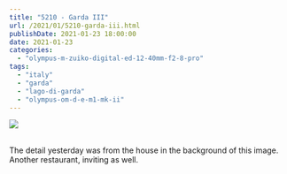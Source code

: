 ```yaml
---
title: "5210 - Garda III"
url: /2021/01/5210-garda-iii.html
publishDate: 2021-01-23 18:00:00
date: 2021-01-23
categories: 
  - "olympus-m-zuiko-digital-ed-12-40mm-f2-8-pro"
tags: 
  - "italy"
  - "garda"
  - "lago-di-garda"
  - "olympus-om-d-e-m1-mk-ii"
---
```

<div class="container">
<div class="center"><a target="_blank" href="https://d25zfm9zpd7gm5.cloudfront.net/1200x1200/2018/20180914_151601_lr.jpg"><img class="webfeedsFeaturedVisual" src="https://d25zfm9zpd7gm5.cloudfront.net/0600x0600/2018/20180914_151601_lr.jpg" /></a></div>
</div>
<br />

The detail yesterday was from the house in the background of this
image. Another restaurant, inviting as well.